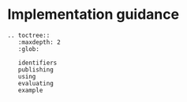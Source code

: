 # Implementation guidance

```eval_rst
.. toctree::
   :maxdepth: 2
   :glob:

   identifiers
   publishing
   using
   evaluating
   example

```
